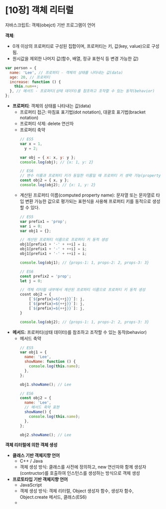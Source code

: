 # [10장] 객체 리터럴

자바스크립트: 객체(obejct) 기반 프로그램이 언어

**객체**:

- 0개 이상의 프로퍼티로 구성된 집합이며, 프로퍼티는 키, 값(key, value)으로 구성됨.
- 원시값을 제외한 나머지 값(함수, 배열, 정규 표현식 등 변경 가능한 값)

```jsx
var person = {
  name: 'Lee', // 프로퍼티 - 객체의 상태를 나타내는 값(data)
  age: 20, // 프로퍼티
  increase: function () {
    this.num++;
  }, // 메서드 - 프로퍼티(상태 데이터)를 참조하고 조작할 수 있는 동작(behavior)
};
```

- **프로퍼티**: 객체의 상태를 나타내는 값(data)
  - 프로퍼티 접근: 마침표 표기법(dot notation), 대괄호 표기법(bracket notation)
  - 프로퍼티 삭제: delete 연산자
  - 프로퍼티 축약
    ```jsx
    // ES5
    var x = 1,
      y = 2;

    var obj = { x: x, y: y };
    console.log(obj); // {x: 1, y: 2}

    // ES6
    // 변수 이름과 프로퍼티 키가 동일한 이름일 때 프로퍼티 키 생략 가능(property shorthand)_
    const obj2 = { x, y };
    console.log(obj2); // {x: 1, y: 2}
    ```
  - 계산된 프로퍼티 이름(computed property name): 문자열 또는 문자열로 타입 변환 가능한 값으로 평가되는 표현식을 사용해 프로퍼티 키를 동적으로 생성할 수 있다.
    ```jsx
    // ES5
    var prefix1 = 'prop';
    var i = 0;
    var obj1 = {};

    // 계산된 프로퍼티 이름으로 프로퍼티 키 동적 생성
    obj1[prefix1 + '-' + ++i] = i;
    obj1[prefix1 + '-' + ++i] = i;
    obj1[prefix1 + '-' + ++i] = i;

    console.log(obj1); // {props-1: 1, props-2: 2, props-3: 3}

    // ES6
    const prefix2 = 'prop';
    let j = 0;

    // 객체 리터럴 내부에서 계산된 프로퍼티 이름으로 프로퍼티 키 동적 생성
    cosnt obj2 = {
    	[`${prefix}=${++j}}`]: j,
    	[`${prefix}=${++j}}`]: j,
    	[`${prefix}=${++j}}`]: j,
    }

    console.log(obj2); // {props-1: 1, props-2: 2, props-3: 3}
    ```
- **메서드**: 프로퍼티(상태 데이터)를 참조하고 조작할 수 있는 동작(behavior)
  - 메서드 축약
    ```jsx
    // ES5
    var obj1 = {
      name: 'Lee',
      showName: function () {
        console.log(this.name);
      },
    };

    obj1.showName(); // Lee

    // ES6
    const obj2 = {
      name: 'Lee',
      // 메서드 축약 표현
      showName() {
        console.log(this.name);
      },
    };

    obj2.showName(); // Lee
    ```

**객체 리터럴에 의한 객체 생성**

- **클래스 기반 객체지향 언어**
  - C++ / Java
  - 객체 생성 방식: 클래스를 사전에 정의하고, new 연산자와 함께 생성자(contructor)를 호출하여 인스턴스를 생성하는 방식으로 객체 생성
- **프로토타입 기반 객체지향 언어**
  - JavaScript
  - 객체 생성 방식: 객체 리터럴, Object 생성자 함수, 생성자 함수, Object.create 메서드, 클래스(ES6)
  -
